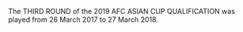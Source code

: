 The THIRD ROUND of the 2019 AFC ASIAN CUP QUALIFICATION was played from 26 March 2017 to 27 March 2018.
